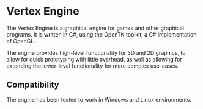# Vertex Engine

The Vertex Engine is a graphical engine for games and other graphical programs.
It is written in C#, using the OpenTK toolkit, a C# implementation of OpenGL.

The engine provides high-level functionality for 3D and 2D graphics, to allow for quick prototyping with little overhead, as well as allowing for extending the lower-level functionality for more complex use-cases.

## Compatibility
The engine has been tested to work in Windows and Linux environments.
